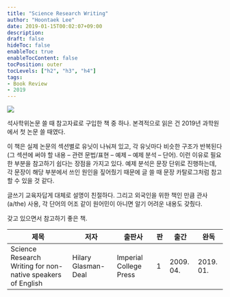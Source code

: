 ```yaml
---
title: "Science Research Writing"
author: "Hoontaek Lee"
date: 2019-01-15T00:02:07+09:00
description:
draft: false
hideToc: false
enableToc: true
enableTocContent: false
tocPosition: outer
tocLevels: ["h2", "h3", "h4"]
tags:
- Book Review
- 2019
---
```


<img src="https://image.aladin.co.kr/product/284/63/cover500/184816310x_1.jpg" style="zoom:100%;" />



석사학위논문 쓸 때 참고자료로 구입한 책 중 하나. 본격적으로 읽은 건 2019년 과학원에서 첫 논문 쓸 때였다. 

이 책은 실제 논문의 섹션별로 유닛이 나눠져 있고, 각 유닛마다 비슷한 구조가 반복된다 (그 섹션에 써야 할 내용 – 관련 문법/표현 – 예제 – 예제 분석 – 단어). 이런 이유로 필요한 부분을 참고하기 쉽다는 장점을 가지고 있다. 예제 분석은 문장 단위로 진행하는데, 각 문장이 해당 부분에서 쓰인 원인을 짚어줬기 때문에 글 쓸 때 문장 카탈로그처럼 참고할 수 있을 것 같다.

글쓰기 교육자답게 대체로 설명이 친절하다. 그리고 외국인을 위한 책인 만큼 관사(a/the) 사용, 각 단어의 어조 같이 원어민이 아니면 알기 어려운 내용도 갖췄다.

갖고 있으면서 참고하기 좋은 책. 

| 제목                                                        | 저자                | 출판사                 | 판   | 출간      | 완독      |
| ----------------------------------------------------------- | ------------------- | ---------------------- | ---- | --------- | --------- |
| Science Research Writing for non-native speakers of English | Hilary Glasman-Deal | Imperial College Press | 1    | 2009. 04. | 2019. 01. |